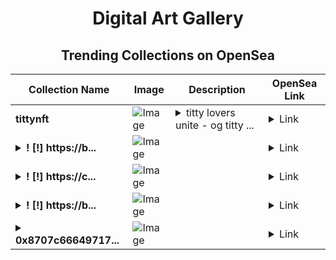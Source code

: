 <div align="center">

# Digital Art Gallery

## Trending Collections on OpenSea

| Collection Name                       | Image                                                                                     | Description                       | OpenSea Link                                                                                          |
|---------------------------------------|-------------------------------------------------------------------------------------------|-----------------------------------|--------------------------------------------------------------------------------------------------------|
| **tittynft** | ![Image](https://i.seadn.io/s/raw/files/b26f81a6104f65658a6c6f7ccd9888b2.png?w=500&auto=format?w=200&auto=format) | <details><summary>titty lovers unite - og titty ...</summary>titty lovers unite - og titty nfts</details> | <details><summary>Link</summary>[tittynft](https://opensea.io/collection/tittynft)</details> |
| **<details><summary>! [!] https://b...</summary>! [!] https://boxswap.net #1538</details>** | ![Image](https://i.seadn.io/s/raw/files/cdb90c919c2db7cdb2c15d11f546d06d.jpg?w=500&auto=format?w=200&auto=format) |  | <details><summary>Link</summary>[! [!] https://boxswap.net #1538](https://opensea.io/collection/https-boxswap-net-1538)</details> |
| **<details><summary>! [!] https://c...</summary>! [!] https://cryptocurrency-event.com #1325</details>** | ![Image](https://i.seadn.io/s/raw/files/7522d55e23b7a944c38cd898b35802c4.png?w=500&auto=format?w=200&auto=format) |  | <details><summary>Link</summary>[! [!] https://cryptocurrency-event.com #1325](https://opensea.io/collection/https-cryptocurrency-event-com-1325)</details> |
| **<details><summary>! [!] https://b...</summary>! [!] https://boxswap.net #1537</details>** | ![Image](https://i.seadn.io/s/raw/files/437566fdb6113d3150eecb56111ab3be.jpg?w=500&auto=format?w=200&auto=format) |  | <details><summary>Link</summary>[! [!] https://boxswap.net #1537](https://opensea.io/collection/https-boxswap-net-1537)</details> |
| **<details><summary>0x8707c66649717...</summary>0x8707c66649717bd84ac626e4b9bcb7fae275bb6d</details>** | ![Image](https://i.seadn.io/s/raw/files/662371d5e0a8665a35b37f8206b4c8fe.jpg?w=500&auto=format?w=200&auto=format) |  | <details><summary>Link</summary>[0x8707c66649717bd84ac626e4b9bcb7fae275bb6d](https://opensea.io/collection/0x8707c66649717bd84ac626e4b9bcb7fae275bb6d)</details> |

</div>